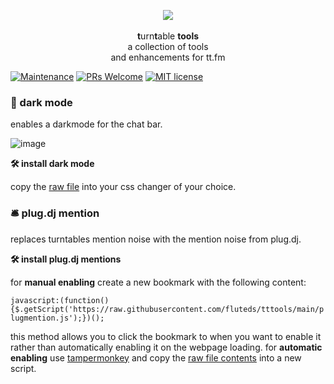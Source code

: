 <p align="center">
  <img src="https://s3.amazonaws.com/assets.turntable.fm/images/index/logo.png"/>
  <br>
  <br><b>t</b>urn<b>t</b>able <b>tools</b>
  <br>a collection of tools
  <br> and enhancements for tt.fm</br>
</p>

[![Maintenance](https://img.shields.io/badge/Maintained%3F-yes-green.svg)](https://GitHub.com/fluteds/tttools/graphs/commit-activity) [![PRs Welcome](https://img.shields.io/badge/PRs-welcome-brightgreen.svg?style=flat-square)](http://makeapullrequest.com) [![MIT license](https://img.shields.io/badge/License-MIT-blue.svg)](https://lbesson.mit-license.org/)

### **🔦 dark mode**

enables a darkmode for the chat bar. 

![image](https://user-images.githubusercontent.com/34608301/111235657-030d2780-85e9-11eb-83d1-779966c67d2f.png)

**🛠️ install dark mode**

copy the [raw file](https://raw.githubusercontent.com/fluteds/tttools/main/darkmode.css) into your css changer of your choice.

### **🛎️ plug.dj mention**

replaces turntables mention noise with the mention noise from plug.dj.

**🛠️ install plug.dj mentions**

for **manual enabling** create a new bookmark with the following content:

`javascript:(function(){$.getScript('https://raw.githubusercontent.com/fluteds/tttools/main/plugmention.js');})();`

this method allows you to click the bookmark to when you want to enable it rather than automatically enabling it on the webpage loading. for **automatic enabling** use [tampermonkey](https://chrome.google.com/webstore/detail/tampermonkey/dhdgffkkebhmkfjojejmpbldmpobfkfo) and copy the [raw file contents](https://raw.githubusercontent.com/fluteds/tttools/main/plugmention.js) into a new script.

